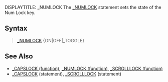 DISPLAYTITLE: _NUMLOCK
The [_NUMLOCK](_NUMLOCK) statement sets the state of the Num Lock key.


## Syntax

>  [_NUMLOCK](_NUMLOCK) {ON|OFF|_TOGGLE}


## See Also

* [_CAPSLOCK (function)](_CAPSLOCK (function)), [_NUMLOCK (function)](_NUMLOCK (function)), [_SCROLLLOCK (function)](_SCROLLLOCK (function))
* [_CAPSLOCK](_CAPSLOCK) (statement), [_SCROLLLOCK](_SCROLLLOCK) (statement)




